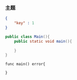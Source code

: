 ### 主题


````json
{
    "key" : 1
}
````


````java
public class Main(){
    public static void main(){
        
    }
}
````

````golang
func main() error{
    
}

````